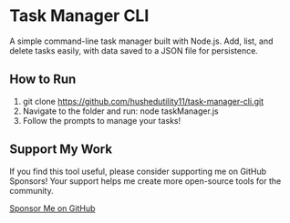 # Task Manager CLI

A simple command-line task manager built with Node.js. Add, list, and delete tasks easily, with data saved to a JSON file for persistence.

## How to Run
1. git clone https://github.com/hushedutility11/task-manager-cli.git
2. Navigate to the folder and run: node taskManager.js
3. Follow the prompts to manage your tasks!

## Support My Work
If you find this tool useful, please consider supporting me on GitHub Sponsors! Your support helps me create more open-source tools for the community.

[Sponsor Me on GitHub](https://github.com/hushedutility11)
